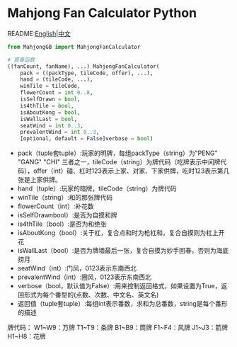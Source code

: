 Mahjong Fan Calculator Python
=====

README:[English](https://github.com/ailab-pku/PyMahjongGB/blob/master/README.md)|[中文](https://github.com/ailab-pku/PyMahjongGB/blob/master/README-zh.md)

```Python
from MahjongGB import MahjongFanCalculator

# 算番函数
((fanCount, fanName), ...) MahjongFanCalculator(
    pack = ((packType, tileCode, offer), ...),
    hand = (tileCode, ...),
    winTile = tileCode,
    flowerCount = int 0..8,
    isSelfDrawn = bool,
    is4thTile = bool,
    isAboutKong = bool,
    isWallLast = bool,
    seatWind = int 0..3,
    prevalentWind = int 0..3,
	[optional, default = False]verbose = bool)
```

- pack（tuple套tuple）:玩家的明牌，每组packType（string）为"PENG" "GANG" "CHI" 三者之一，tileCode（string）为牌代码（吃牌表示中间牌代码），offer（int）碰、杠时123表示上家、对家、下家供牌，吃时123表示第几张是上家供牌。
- hand（tuple）:玩家的暗牌，tileCode（string）为牌代码
- winTile（string）:和的那张牌代码
- flowerCount（int）:补花数
- isSelfDrawnbool）:是否为自摸和牌
- is4thTile（bool）:是否为和绝张
- isAboutKong（bool）:关于杠，复合点和时为枪杠和，复合自摸则为杠上开花
- isWallLast（bool）:是否为牌墙最后一张，复合自摸为妙手回春，否则为海底捞月
- seatWind（int）:门风，0123表示东南西北
- prevalentWind（int）:圈风，0123表示东南西北
- verbose（bool，默认值为False）:用来控制返回格式，如果设置为True，返回形式为每个番型的(点数、次数、中文名、英文名)
- 返回值（tuple套tuple）:每组int表示番数，求和为总番数，string是每个番形的描述

牌代码：
W1~W9：万牌
T1~T9：条牌
B1~B9：筒牌
F1~F4：风牌
J1~J3：箭牌
H1~H8：花牌